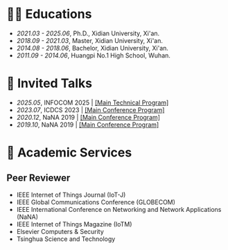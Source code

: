 
# 🧑‍🎓 Educations
- *2021.03 - 2025.06*, Ph.D., Xidian University, Xi'an.
- *2018.09 - 2021.03*, Master, Xidian University, Xi'an.
- *2014.08 - 2018.06*, Bachelor, Xidian University, Xi'an.
- *2011.09 - 2014.06*, Huangpi No.1 High School, Wuhan.

# 💬 Invited Talks
- *2025.05*, INFOCOM 2025 \| [\[Main Technical Program\]](https://infocom2025.ieee-infocom.org/program/main-technical-program)
- *2023.07*, ICDCS 2023 \| [\[Main Conference Program\]](https://icdcs2023.icdcs.org/programs/)
- *2020.12*, NaNA 2019 \| [\[Main Conference Program\]](http://www.nana-conference.org/program2020.html)
- *2019.10*, NaNA 2019 \| [\[Main Conference Program\]](http://www.nana-conference.org/program2019.html)

# 🔬 Academic Services
## Peer Reviewer
- IEEE Internet of Things Journal (IoT-J)
- IEEE Global Communications Conference (GLOBECOM)
- IEEE International Conference on Networking and Network Applications (NaNA)
- IEEE Internet of Things Magazine (IoTM)
- Elsevier Computers & Security
- Tsinghua Science and Technology

